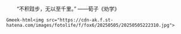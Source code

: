 　　“不积跬步，无以至千里。” ——荀子《劝学》

`Gmeek-html<img src="https://cdn-ak.f.st-hatena.com/images/fotolife/f/fox6/20250505/20250505222310.jpg">`
